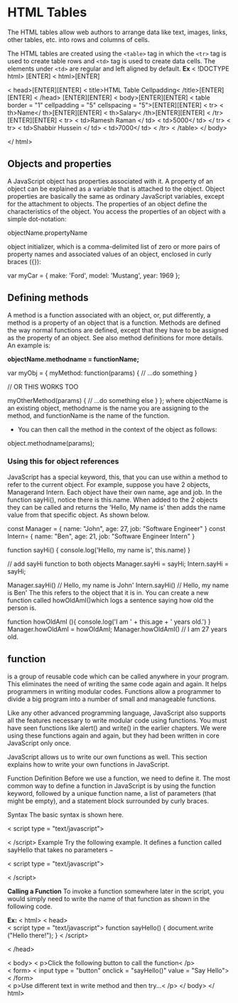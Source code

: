 # HTML Tables

The HTML tables allow web authors to arrange data like text, images, links, other tables, etc. into rows and columns of cells.

The HTML tables are created using the `<table>` tag in which the `<tr>` tag is used to create table rows and `<td>` tag is used to create data cells. The elements under `<td>` are regular and left aligned by default.
**Ex**
 < !DOCTYPE html> [ENTER]
< html>[ENTER]

   < head>[ENTER][ENTER]
      < title>HTML Table Cellpadding< /title>[ENTER][ENTER]
   < /head>
	[ENTER][ENTER]
   < body>[ENTER][ENTER]
      < table border = "1" cellpadding = "5" cellspacing = "5">[ENTER][ENTER]
        < tr>
            < th>Name</ th>[ENTER][ENTER]
            < th>Salary< /th>[ENTER][ENTER]
         < /tr>[ENTER][ENTER]
         < tr>
            < td>Ramesh Raman </ td>
            < td>5000</ td>
         </ tr>
         < tr>
            < td>Shabbir Hussein </ td>
            < td>7000</ td>
         < /tr>
      < /table>
   </ body>
	
</ html> 

## Objects and properties
A JavaScript object has properties associated with it. A property of an object can be explained as a variable that is attached to the object. Object properties are basically the same as ordinary JavaScript variables, except for the attachment to objects. The properties of an object define the characteristics of the object. You access the properties of an object with a simple dot-notation:

objectName.propertyName

object initializer, which is a comma-delimited list of zero or more pairs of property names and associated values of an object, enclosed in curly braces ({}):

var myCar = {
    make: 'Ford',
    model: 'Mustang',
    year: 1969
};


## Defining methods
A method is a function associated with an object, or, put differently, a method is a property of an object that is a function. Methods are defined the way normal functions are defined, except that they have to be assigned as the property of an object. See also method definitions for more details. An example is:

**objectName.methodname = functionName;**

var myObj = {
  myMethod: function(params) {
    // ...do something
  }

  // OR THIS WORKS TOO

  myOtherMethod(params) {
    // ...do something else
  }
};
where objectName is an existing object, methodname is the name you are assigning to the method, and functionName is the name of the function.

- You can then call the method in the context of the object as follows:

object.methodname(params);

### Using this for object references
JavaScript has a special keyword, this, that you can use within a method to refer to the current object. For example, suppose you have 2 objects, Managerand Intern. Each object have their own name, age and job.  In the function sayHi(), notice there is this.name. When added to the 2 objects they can be called and returns the 'Hello, My name is' then adds the name value from that specific object. As shown below. 

const Manager = {
  name: "John",
  age: 27,
  job: "Software Engineer"
}
const Intern= {
  name: "Ben",
  age: 21,
  job: "Software Engineer Intern"
}

function sayHi() {
    console.log('Hello, my name is', this.name)
}

// add sayHi function to both objects
Manager.sayHi = sayHi;
Intern.sayHi = sayHi;

Manager.sayHi() // Hello, my name is John'
Intern.sayHi() // Hello, my name is Ben'
The this refers to the object that it is in. You can create a new function called howOldAmI()which logs a sentence saying how old the person is. 

function howOldAmI (){
  console.log('I am ' + this.age + ' years old.')
}
Manager.howOldAmI = howOldAmI;
Manager.howOldAmI() // I am 27 years old.


 ## function
  is a group of reusable code which can be called anywhere in your program. This eliminates the need of writing the same code again and again. It helps programmers in writing modular codes. Functions allow a programmer to divide a big program into a number of small and manageable functions.

Like any other advanced programming language, JavaScript also supports all the features necessary to write modular code using functions. You must have seen functions like alert() and write() in the earlier chapters. We were using these functions again and again, but they had been written in core JavaScript only once.

JavaScript allows us to write our own functions as well. This section explains how to write your own functions in JavaScript.

Function Definition
Before we use a function, we need to define it. The most common way to define a function in JavaScript is by using the function keyword, followed by a unique function name, a list of parameters (that might be empty), and a statement block surrounded by curly braces.

Syntax
The basic syntax is shown here.

< script type = "text/javascript">
   <!--
      function functionname(parameter-list) {
         statements
      }
   //-->
< /script>
Example
Try the following example. It defines a function called sayHello that takes no parameters −

< script type = "text/javascript">
   <!--
      function sayHello() {
         alert("Hello there");
      }
   //-->
< /script>

**Calling a Function**
To invoke a function somewhere later in the script, you would simply need to write the name of that function as shown in the following code.

**Ex:**
< html>
   < head>   
      < script type = "text/javascript">
         function sayHello() {
            document.write ("Hello there!");
         }
      < /script>
      
   < /head>
   
   < body>
      < p>Click the following button to call the function< /p>      
      < form>
         < input type = "button" onclick = "sayHello()" value = "Say Hello">
      < /form>      
      < p>Use different text in write method and then try...< /p>
   </ body>
</ html>
